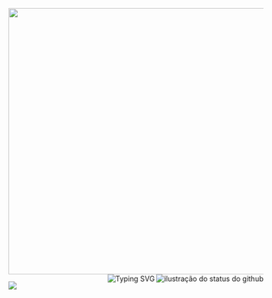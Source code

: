 <img height="526" src="https://i.imgur.com/yDNdkdJ.png"/><img src="https://github-readme-stats.vercel.app/api/top-langs/?username=ericasousaa&layout=compact&show_icons=true&title_color=FFFFFF&text_color=FFFFFF&icon_color=660033&bg_color=000000&cache_seconds=2300" alt="ilustração do status do github" align="right"/> <a href="https://git.io/typing-svg"><img src="https://readme-typing-svg.herokuapp.com?font=Pixelify+Sans&pause=500&color=ED7599&random=false&width=435&lines=analysis+and+development+student+(%CB%B5+%E2%80%A2%CC%80+%E1%B4%97+%E2%80%A2%CC%81+%CB%B5+)+%E2%9C%A7+;currently+focusing+on+the+area+of+%E2%80%8B%E2%80%8Bsoftware+development" alt="Typing SVG" align="right"  /></a>


 [![](https://img.shields.io/badge/-linkedin-0073B1?style=flat-square)](http://linkedin.com/in/ericasousaa) 

